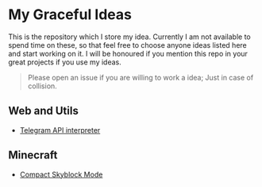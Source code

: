 # My Graceful Ideas

This is the repository which I store my idea. Currently I am not available to spend time on these, so that feel free to choose anyone ideas listed here and start working on it. I will be honoured if you mention this repo in your great projects if you use my ideas.

> Please open an issue if you are willing to work a idea; Just in case of collision.

## Web and Utils
* [Telegram API interpreter](https://github.com/alirezaopmc/ideas/blob/main/src/web/telegram-api-interpreter.md)

## Minecraft
* [Compact Skyblock Mode](https://github.com/alirezaopmc/ideas/blob/main/src/minecraft/compact-skyblock.md)
